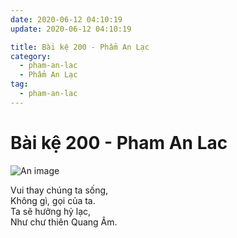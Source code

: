 ```yaml
---
date: 2020-06-12 04:10:19
update: 2020-06-12 04:10:19

title: Bài kệ 200 - Phẩm An Lạc
category:
  - pham-an-lac
  - Phẩm An Lạc
tag:
  - pham-an-lac
---
```


# Bài kệ 200 - Pham An Lac

![An image](/img/pham-an-lac/pham-an-lac-200.jpg)

Vui thay chúng ta sống,<br>Không gì, gọi của ta.<br>Ta sẽ hưởng hỷ lạc,<br>Như chư thiên Quang Âm.<br>
